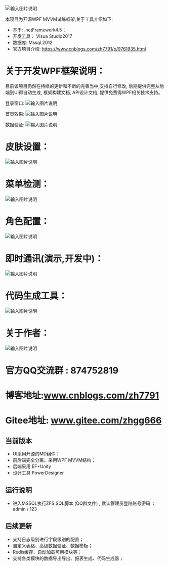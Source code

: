 ﻿![输入图片说明](https://images.gitee.com/uploads/images/2018/1019/231446_d4020378_1122787.png "ZFS.png")

本项目为开源WPF MVVM试练框架,关于工具介绍如下:
* 基于:      .netFramework4.5；
* 开发工具： Visua Studio2017
* 数据库:    Mssql 2012
* 官方项目介绍: https://www.cnblogs.com/zh7791/p/9761935.html


# 关于开发WPF框架说明：
目前该项目仍然在持续的更新和不断的完善当中,支持自行修改, 后期提供完整从后端到UI得自动生成, 框架构建文档, API设计文档, 提供免费得WPF相关技术支持。

登录窗口:
![输入图片说明](https://images.gitee.com/uploads/images/2018/1228/230837_86b5dbd8_1122787.png "Login.png")

首页效果:
![输入图片说明](https://images.gitee.com/uploads/images/2018/1228/230806_08fe3412_1122787.png "Main.png")

数据验证:
![输入图片说明](https://images.gitee.com/uploads/images/2018/1214/171419_0f6385d2_1122787.png "User.png")

# 皮肤设置：
![输入图片说明](https://images.gitee.com/uploads/images/2018/1228/230850_927fbeba_1122787.png "Skin.png")

# 菜单检测：
![输入图片说明](https://images.gitee.com/uploads/images/2018/1026/175355_ea18cf9a_1122787.png "Menu.png")

# 角色配置：
![输入图片说明](https://images.gitee.com/uploads/images/2018/1214/171521_55dfc3cc_1122787.png "Qx.png")

# 即时通讯(演示,开发中)：
![输入图片说明](https://images.gitee.com/uploads/images/2018/1104/152209_a171a49c_1122787.png "Msg.png")

# 代码生成工具：
![输入图片说明](https://images.gitee.com/uploads/images/2018/1129/180221_23a8130c_1122787.png "Gneeretor.png")

# 关于作者：
![输入图片说明](https://images.gitee.com/uploads/images/2018/1026/175510_769595f6_1122787.png "About.png")

# 官方QQ交流群 : 874752819
# 博客地址:www.cnblogs.com/zh7791
# Gitee地址: www.gitee.com/zhgg666

## 当前版本

* UI采用开源的MD组件；
* 前后端完全分离。采用WPF MVVM结构；
* 后端采用 EF+Unity
* 设计工具 PowerDesigner


## 运行说明

* 进入MSSQL执行ZFS.SQL脚本 (QQ群文件) , 默认管理员登陆账号密码 ：  admin / 123


## 后续更新

* 支持日志级别进行字段级别的配置；
* 自定义表格、高级数据验证、数据模板；
* Redis缓存、自动加载可用模块等；
* 支持各类模块的数据导出导出、报表生成、代码生成器；
